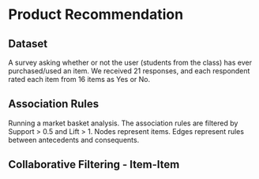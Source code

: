 # Product Recommendation
## Dataset
A survey asking whether or not the user (students from the class) has ever purchased/used an item. We received 21 responses, and each respondent rated each item from 16 items as Yes or No.
## Association Rules
Running a market basket analysis. The association rules are filtered by Support > 0.5 and Lift > 1.
Nodes represent items.
Edges represent rules between antecedents and consequents.
## Collaborative Filtering - Item-Item
